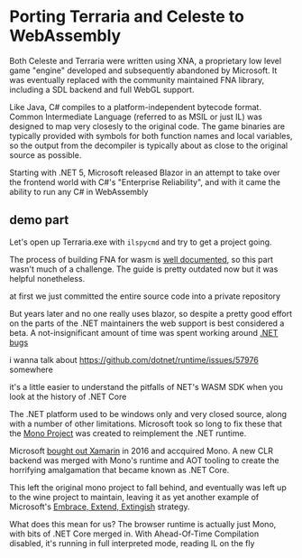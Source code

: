 # Porting Terraria and Celeste to WebAssembly

Both Celeste and Terraria were written using XNA, a proprietary low level game "engine" developed and subsequently abandoned by Microsoft. It was eventually replaced with the community maintained FNA library, including a SDL backend and full WebGL support.

Like Java, C# compiles to a platform-independent bytecode format. Common Intermediate Language (referred to as MSIL or just IL) was designed to map very closesly to the original code. The game binaries are typically provided with symbols for both function names and local variables, so the output from the decompiler is typically about as close to the original source as possible.

Starting with .NET 5, Microsoft released Blazor in an attempt to take over the frontend world with C#'s "Enterprise Reliability", and with it came the ability to run any C# in WebAssembly


## demo part
<!-- here i'm gonna have it be like walking through the process -->

Let's open up Terraria.exe with `ilspycmd` and try to get a project going.

The process of building FNA for wasm is [well documented](https://github.com/RedMike/FNA.WASM.Sample/wiki/Manually-setting-up-FNA-Project-for-WASM), so this part wasn't much of a challenge. The guide is pretty outdated now but it was helpful nonetheless.


at first we just committed the entire source code into a private repository








<!-- not sure where to put this yet -->

But years later and no one really uses blazor, so despite a pretty good effort on the parts of the .NET maintainers the web support is best considered a beta. A not-insignificant amount of time was spent working around [.NET bugs](https://github.com/dotnet/runtime/issues/112262)


i wanna talk about https://github.com/dotnet/runtime/issues/57976 somewhere



<!-- uhh put this in the introduction to the monomod section -->

it's a little easier to understand the pitfalls of NET's WASM SDK when you look at the history of .NET Core

The .NET platform used to be windows only and very closed source, along with a number of other limitations. Microsoft took so long to fix these that the [Mono Project]() was created to reimplement the .NET runtime.

Microsoft [bought out Xamarin](https://blogs.microsoft.com/blog/2016/02/24/microsoft-to-acquire-xamarin-and-empower-more-developers-to-build-apps-on-any-device/) in 2016 and accquired Mono. A new CLR backend was merged with Mono's runtime and AOT tooling to create the horrifying amalgamation that became known as .NET Core.

This left the original mono project to fall behind, and eventually was left up to the wine project to maintain, leaving it as yet another example of Microsoft's [Embrace, Extend, Extingish](https://en.wikipedia.org/wiki/Embrace,_extend,_and_extinguish) strategy.

What does this mean for us? The browser runtime is actually just Mono, with bits of .NET Core merged in. With Ahead-Of-Time Compilation disabled, it's running in full interpreted mode, reading IL on the fly






